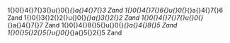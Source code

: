 1‌{}0‌{}4‌{}7‌{}3‌{}u‌{}0‌{}_‌{}a‌{}4‌{}7‌{}3 Zand
1‌{}0‌{}4‌{}7‌{}6‌{}u‌{}0‌{}_‌{}a‌{}4‌{}7‌{}6 Zand
1‌{}0‌{}3‌{}2‌{}2‌{}u‌{}0‌{}_‌{}a‌{}3‌{}2‌{}2 Zand
1‌{}0‌{}4‌{}7‌{}7‌{}u‌{}0‌{}_‌{}a‌{}4‌{}7‌{}7 Zand
1‌{}0‌{}4‌{}8‌{}5‌{}u‌{}0‌{}_‌{}a‌{}4‌{}8‌{}5 Zand
1‌{}0‌{}5‌{}2‌{}5‌{}u‌{}0‌{}_‌{}a‌{}5‌{}2‌{}5 Zand

